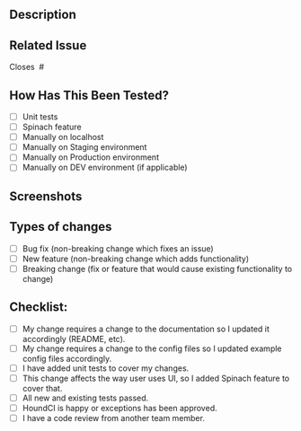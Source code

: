 ## Description
<!--- Describe your changes in detail -->

## Related Issue
Closes  #

<!--- This project only accepts pull requests related to open issues -->
<!--- If suggesting a new feature or change, please discuss it in an issue first -->
<!--- If fixing a bug, there should be an issue describing it with steps to reproduce -->
<!--- Please link to the issue here: -->

## How Has This Been Tested?
- [ ] Unit tests
- [ ] Spinach feature
- [ ] Manually on localhost
- [ ] Manually on Staging environment
- [ ] Manually on Production environment
- [ ] Manually on DEV environment (if applicable)

<!--- Please describe in detail how you tested your changes. -->
<!--- Include details of your testing environment, and the tests you ran to -->
<!--- see how your change affects other areas of the code, etc. -->

## Screenshots

<!--- Its very helpful to show the results of your frontend-facing work in a visual manner. -->
<!--- If this PR is adding a "flow" functionality, a video is handy as well.  -->

## Types of changes
<!--- What types of changes does your code introduce? Put an `x` in all the boxes that apply: -->
- [ ] Bug fix (non-breaking change which fixes an issue)
- [ ] New feature (non-breaking change which adds functionality)
- [ ] Breaking change (fix or feature that would cause existing functionality to change)

## Checklist:
<!--- Go over all the following points, and put an `x` in all the boxes that apply. -->
<!--- If you're unsure about any of these, don't hesitate to ask. We're here to help! -->
- [ ] My change requires a change to the documentation so I updated it accordingly (README, etc).
- [ ] My change requires a change to the config files so I updated example config files accordingly.
- [ ] I have added unit tests to cover my changes.
- [ ] This change affects the way user uses UI, so I added Spinach feature to cover that.
- [ ] All new and existing tests passed.
- [ ] HoundCI is happy or exceptions has been approved.
- [ ] I have a code review from another team member.
